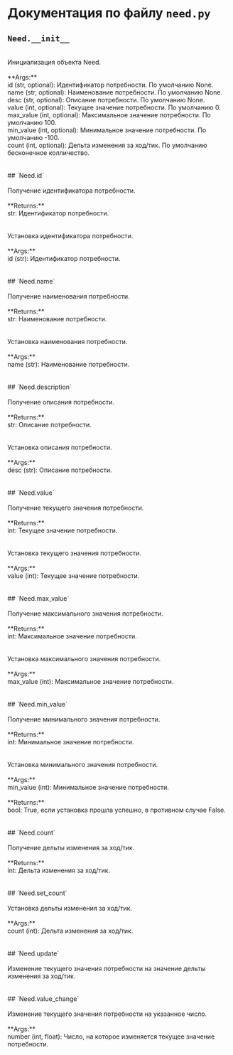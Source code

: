 # Документация по файлу `need.py`

## `Need.__init__`<br>
<br>
Инициализация объекта Need.<br>
<br>
**Args:**<br>
id (str, optional): Идентификатор потребности. По умолчанию None.<br>
name (str, optional): Наименование потребности. По умолчанию None.<br>
desc (str, optional): Описание потребности. По умолчанию None.<br>
value (int, optional): Текущее значение потребности. По умолчанию 0.<br>
max_value (int, optional): Максимальное значение потребности. По умолчанию 100.<br>
min_value (int, optional): Минимальное значение потребности. По умолчанию -100.<br>
count (int, optional): Дельта изменения за ход/тик. По умолчанию бесконечное колличество.<br>
<br>
<br>
## `Need.id`<br>
<br>
Получение идентификатора потребности.<br>
<br>
**Returns:**<br>
str: Идентификатор потребности.<br>
<br>
<br>
Установка идентификатора потребности.<br>
<br>
**Args:**<br>
id (str): Идентификатор потребности.<br>
<br>
<br>
## `Need.name`<br>
<br>
Получение наименования потребности.<br>
<br>
**Returns:**<br>
str: Наименование потребности.<br>
<br>
<br>
Установка наименования потребности.<br>
<br>
**Args:**<br>
name (str): Наименование потребности.<br>
<br>
<br>
## `Need.description`<br>
<br>
Получение описания потребности.<br>
<br>
**Returns:**<br>
str: Описание потребности.<br>
<br>
<br>
Установка описания потребности.<br>
<br>
**Args:**<br>
desc (str): Описание потребности.<br>
<br>
<br>
## `Need.value`<br>
<br>
Получение текущего значения потребности.<br>
<br>
**Returns:**<br>
int: Текущее значение потребности.<br>
<br>
<br>
Установка текущего значения потребности.<br>
<br>
**Args:**<br>
value (int): Текущее значение потребности.<br>
<br>
<br>
## `Need.max_value`<br>
<br>
Получение максимального значения потребности.<br>
<br>
**Returns:**<br>
int: Максимальное значение потребности.<br>
<br>
<br>
Установка максимального значения потребности.<br>
<br>
**Args:**<br>
max_value (int): Максимальное значение потребности.<br>
<br>
<br>
## `Need.min_value`<br>
<br>
Получение минимального значения потребности.<br>
<br>
**Returns:**<br>
int: Минимальное значение потребности.<br>
<br>
<br>
Установка минимального значения потребности.<br>
<br>
**Args:**<br>
min_value (int): Минимальное значение потребности.<br>
<br>
**Returns:**<br>
bool: True, если установка прошла успешно, в противном случае False.<br>
<br>
<br>
## `Need.count`<br>
<br>
Получение дельты изменения за ход/тик.<br>
<br>
**Returns:**<br>
int: Дельта изменения за ход/тик.<br>
<br>
<br>
## `Need.set_count`<br>
<br>
Установка дельты изменения за ход/тик.<br>
<br>
**Args:**<br>
count (int): Дельта изменения за ход/тик.<br>
<br>
<br>
## `Need.update`<br>
<br>
Изменение текущего значения потребности на значение дельты изменения за ход/тик.<br>
<br>
<br>
## `Need.value_change`<br>
<br>
Изменение текущего значения потребности на указанное число.<br>
<br>
**Args:**<br>
number (int, float): Число, на которое изменяется текущее значение потребности.<br>
<br>
<br>
